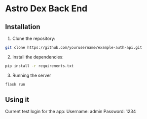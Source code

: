 # Astro Dex Back End

## Installation

1. Clone the repository:
``` bash
git clone https://github.com/yourusername/example-auth-api.git
```
2. Install the dependencies:
```bash
pip install -r requirements.txt
```
3. Running the server
``` bash
flask run
```

## Using it
Current test login for the app:
Username: admin
Password: 1234